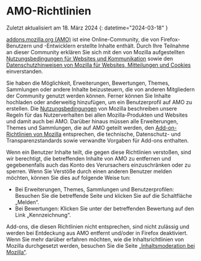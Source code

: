 # AMO-Richtlinien

Zuletzt aktualisiert am 18. März 2024
{: datetime="2024-03-18" }

[addons.mozilla.org (AMO)](https://addons.mozilla.org/) ist eine Online-Community, die von Firefox-Benutzern und -Entwicklern erstellte Inhalte enthält. Durch Ihre Teilnahme an dieser Community erklären Sie sich mit den von Mozilla aufgestellten [Nutzungsbedingungen für Websites und Kommunikation](https://www.mozilla.org/about/legal/terms/mozilla/) sowie den [Datenschutzhinweisen von Mozilla für Websites, Mitteilungen und Cookies](https://www.mozilla.org/privacy/websites/) einverstanden.

Sie haben die Möglichkeit, Erweiterungen, Bewertungen, Themes, Sammlungen oder andere Inhalte beizusteuern, die von anderen Mitgliedern der Community genutzt werden können. Ferner können Sie Inhalte hochladen oder anderweitig hinzufügen, um ein Benutzerprofil auf AMO zu erstellen. Die [Nutzungsbedingungen](https://www.mozilla.org/about/legal/acceptable-use/) von Mozilla beschreiben unsere Regeln für das Nutzerverhalten bei allen Mozilla-Produkten und Websites und damit auch bei AMO. Darüber hinaus müssen alle Erweiterungen, Themes und Sammlungen, die auf AMO geteilt werden, den [Add-on-Richtlinien von Mozilla](https://extensionworkshop.com/documentation/publish/add-on-policies/) entsprechen, die technische, Datenschutz- und Transparenzstandards sowie verwandte Vorgaben für Add-ons enthalten.

Wenn ein Benutzer Inhalte teilt, die gegen diese Richtlinien verstoßen, sind wir berechtigt, die betreffenden Inhalte von AMO zu entfernen und gegebenenfalls auch das Konto des Verursachers einzuschränken oder zu sperren. Wenn Sie Verstöße durch einen anderen Benutzer melden möchten, können Sie dies auf folgende Weise tun:

- Bei Erweiterungen, Themes, Sammlungen und Benutzerprofilen: Besuchen Sie die betreffende Seite und klicken Sie auf die Schaltfläche „Melden“.
- Bei Bewertungen: Klicken Sie unter der betreffenden Bewertung auf den Link „Kennzeichnung“.

Add-ons, die diesen Richtlinien nicht entsprechen, sind nicht zulässig und werden bei Entdeckung aus AMO entfernt und/oder in Firefox deaktiviert. Wenn Sie mehr darüber erfahren möchten, wie die Inhaltsrichtlinien von Mozilla durchgesetzt werden, besuchen Sie die Seite [„Inhaltsmoderation bei Mozilla“](https://www.mozilla.org/about/legal/content-moderation).
